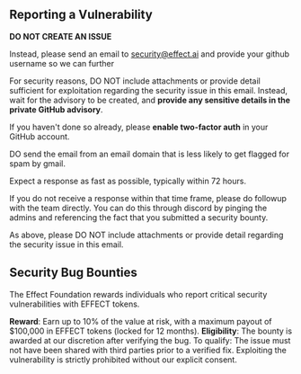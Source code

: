 ## Reporting a Vulnerability

**DO NOT CREATE AN ISSUE**

Instead, please send an email to security@effect.ai and provide your github username so we can further

For security reasons, DO NOT include attachments or provide detail sufficient for exploitation regarding
the security issue in this email. Instead, wait for the advisory to be created,
and **provide any sensitive details in the private GitHub advisory**.

If you haven't done so already, please **enable two-factor auth** in your GitHub account.

DO send the email from an email domain that is less likely to get flagged for spam by gmail.

Expect a response as fast as possible, typically within 72 hours.

If you do not receive a response within that time frame,
please do followup with the team directly.
You can do this through discord by pinging the admins and referencing the fact that you submitted a security bounty.

As above, please DO NOT include attachments or provide detail regarding the security issue in this email.

## Security Bug Bounties

The Effect Foundation rewards individuals who report critical security vulnerabilities with EFFECT tokens.

**Reward**: Earn up to 10% of the value at risk, with a maximum payout of $100,000 in EFFECT tokens (locked for 12 months).
**Eligibility**: The bounty is awarded at our discretion after verifying the bug. To qualify:
The issue must not have been shared with third parties prior to a verified fix.
Exploiting the vulnerability is strictly prohibited without our explicit consent.